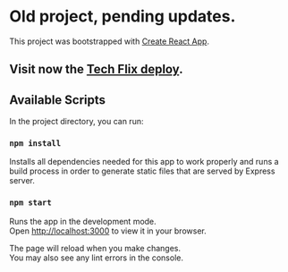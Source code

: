# Old project, pending updates.
This project was bootstrapped with [Create React App](https://github.com/facebook/create-react-app).

## Visit now the [Tech Flix deploy](https://techflix-taboada.netlify.app).

## Available Scripts
In the project directory, you can run:

### `npm install`
Installs all dependencies needed for this app to work properly and runs a build process in order to generate static files that are served by Express server.


### `npm start`
Runs the app in the development mode.\
Open [http://localhost:3000](http://localhost:3000) to view it in your browser.

The page will reload when you make changes.\
You may also see any lint errors in the console.
